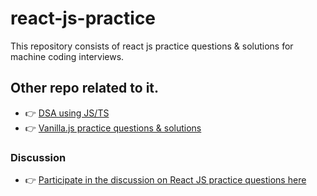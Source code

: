 # react-js-practice

This repository consists of react js practice questions & solutions for machine coding interviews.

## Other repo related to it.

- 👉 [DSA using JS/TS](https://github.com/anandbaraik/DSA)
- 👉 [Vanilla.js practice questions & solutions](https://github.com/anandbaraik/vanilla-js-practice)

### Discussion

- 👉 [Participate in the discussion on React JS practice questions here](https://github.com/anandbaraik/react-js-practice/discussions?discussions_q=is%3Aopen+sort%3Adate_created)
